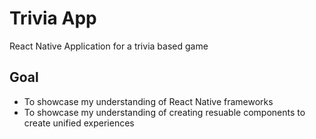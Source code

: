 # Trivia App
React Native Application for a trivia based game 

## Goal
- To showcase my understanding of React Native frameworks 
- To showcase my understanding of creating resuable components to create unified experiences
